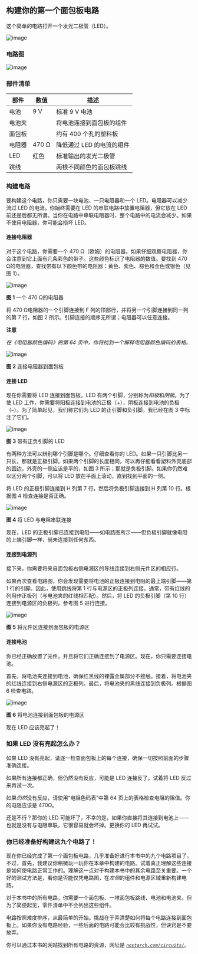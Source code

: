## 构建你的第一个面包板电路

这个简单的电路打开一个发光二极管（LED）。

![image](img/f0010-01.jpg)

### 电路图

![image](img/f0011-01.jpg)

### 部件清单

| **部件** | **数值** | **描述** |
| --- | --- | --- |
| 电池 | 9 V | 标准 9 V 电池 |
| 电池夹 |  | 将电池连接到面包板的组件 |
| 面包板 |  | 约有 400 个孔的塑料板 |
| 电阻器 | 470 Ω | 降低通过 LED 的电流的组件 |
| LED | 红色 | 标准输出的发光二极管 |
| 跳线 |  | 两根不同颜色的面包板跳线 |

### 构建电路

要构建这个电路，你只需要一块电池、一只电阻器和一个 LED。电阻器可以减少流过 LED 的电流。你始终需要在 LED 的串联电路中放置电阻器，但它放在 LED 前还是后都无所谓。当你在电路中串联电阻器时，整个电路中的电流会减少。如果不使用电阻器，你可能会损坏 LED。

#### 连接电阻器

对于这个电路，你需要一个 470 Ω（欧姆）的电阻器。如果仔细观察电阻器，你会注意到它上面有几条彩色的带子。这些颜色标识了电阻器的数值。要找到 470 Ω的电阻器，查找带有以下颜色带的电阻器：黄色、紫色、棕色和金色或银色（见图 1）。

![image](img/f0011-02.jpg)

**图 1** 一个 470 Ω的电阻器

将 470 Ω电阻器的一个引脚连接到 F 列的顶部行，并将另一个引脚连接到同一列的第 7 行，如图 2 所示。引脚连接的顺序无所谓；电阻器可以任意连接。

**注意**

*在《电阻器颜色编码》的第 64 页中，你将找到一个解释电阻器颜色编码的表格。*

![image](img/f0012-01.jpg)

**图 2** 连接电阻器到面包板

#### 连接 LED

现在你需要将 LED 连接到面包板。LED 有两个引脚，分别称为*阳极*和*阴极*。为了使 LED 工作，你需要将阳极连接到电池的正极（+），阴极连接到电池的负极（–）。为了简单起见，我们称它们为 LED 的正引脚和负引脚。我已经在图 3 中标注了它们。

![image](img/f0012-02.jpg)

**图 3** 带有正负引脚的 LED

有两种方法可以辨别哪个引脚是哪个。仔细查看你的 LED。如果一只引脚比另一只长，那就是正极引脚。如果两个引脚的长度相同，可以再仔细看看塑料外壳底部的圆边。外壳的一侧应该是平的，如图 3 所示；那就是负极引脚。如果你仍然难以区分两个引脚，可以将 LED 放在平面上滚动，直到找到平面的一侧。

将 LED 的正极引脚连接到 H 列第 7 行，然后将负极引脚连接到 H 列第 10 行。根据图 4 检查连接是否正确。

![image](img/f0013-01.jpg)

**图 4** 将 LED 与电阻串联连接

现在，LED 的正极引脚已连接到电阻——如电路图所示——但负极引脚就像电阻的上端引脚一样，尚未连接到任何东西。

#### 连接到电源列

接下来，你需要将来自面包板右侧电源区的导线连接到右侧元件区的相应行。

如果再次查看电路图，你会发现需要将电池的正极连接到电阻的最上端引脚——第 1 行的引脚。因此，使用跳线将第 1 行与电源区的正极列连接。通常，带有红线的列用作正极列（与电池夹的红线相匹配）。然后，将 LED 的负极引脚（第 10 行）连接到电源区的负极列。参考图 5 进行连接。

![image](img/f0014-01.jpg)

**图 5** 将元件区连接到面包板的电源区

#### 连接电池

你已经正确放置了元件，并且将它们正确连接到了电源区。现在，你只需要连接电池。

首先，将电池夹连接到电池，确保红黑线的裸露金属部分不接触。接着，将电池夹的红线连接到右侧电源区的正极列。最后，将电池夹的黑线连接到负极列。根据图 6 检查电路。

![image](img/f0014-02.jpg)

**图 6** 将电池连接到面包板的电源区

现在 LED 应该亮起了！

### 如果 LED 没有亮起怎么办？

如果 LED 没有亮起，请逐一检查面包板上的每个连接，确保一切按照前面的步骤准确连接。

如果所有连接都正确，但仍然没有反应，可能是 LED 连接反了。试着将 LED 反过来再试一次。

如果*仍然*没有反应，请使用“电阻色码表”中第 64 页上的表格检查电阻的阻值。你的电阻应该是 470Ω。

还是不行？那你的 LED 可能坏了，不幸的是，如果你直接将其连接到电池上——也就是没有与电阻串联，它很容易就会坏掉。更换你的 LED 再试试。

### 你已经准备好构建这九个电路了！

现在你已经完成了第一个面包板电路，几乎准备好进行本书中的九个电路项目了。不过，首先，我建议你稍微玩一玩你在本章中构建的电路。试着真正理解这些连接是如何使电路正常工作的。理解这一点对于构建本书中的其余电路至关重要。一个好的测试方法是，看你是否能仅凭电路图，在*左侧*的组件和电源区域重新构建电路。

对于本书中的所有电路，你需要一个面包板、一堆面包板跳线、电池和电池夹。但为了简便起见，零件清单中不会列出这些组件。

电路按照难度排序，从最简单的开始。挑战在于弄清楚如何将每个电路连接到面包板上。如果你没有电路经验，一些后面的电路可能会比较有挑战性，但诀窍是不要放弃。

你可以通过本书的网站找到所有电路的资源，网址是 *[`nostarch.com/circuits/`](https://nostarch.com/circuits/)*。
